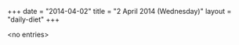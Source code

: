 +++
date = "2014-04-02"
title = "2 April 2014 (Wednesday)"
layout = "daily-diet"
+++

\<no entries\>
